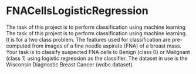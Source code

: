 # FNACellsLogisticRegression
The task of this project is to perform classification using machine learning
The task of this project is to perform classification using machine learning. It is for a two class problem.
The features used for classification are pre-computed from images of a fine needle aspirate (FNA) of
a breast mass. Your task is to classify suspected FNA cells to Benign (class 0) or Malignant 
(class 1) using logistic regression as the classifier. The dataset in use is the Wisconsin Diagnostic Breast
Cancer (wdbc.dataset).
